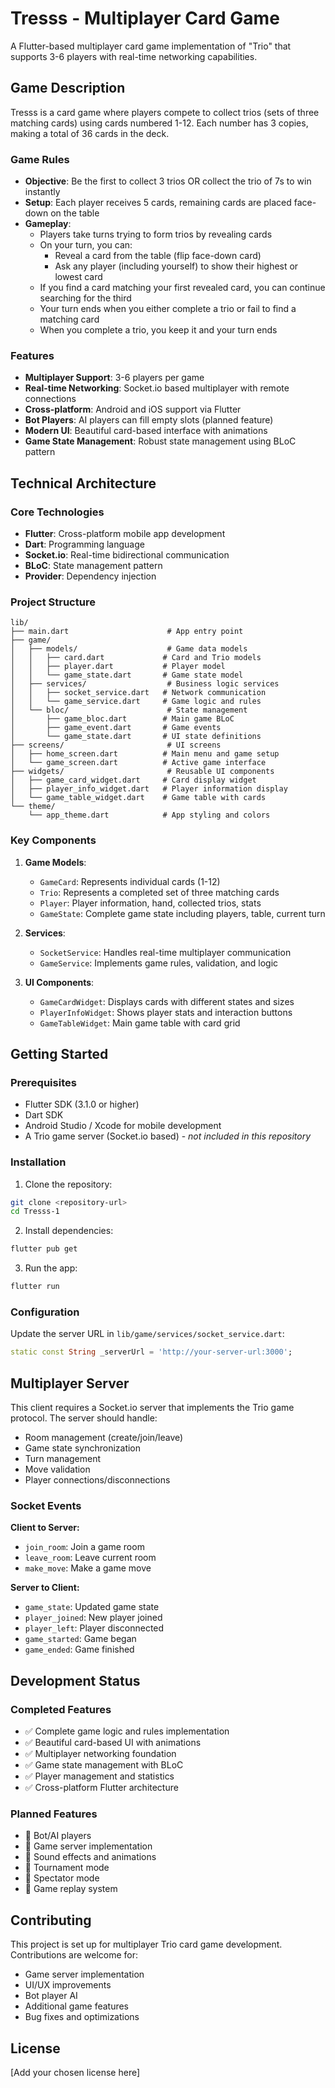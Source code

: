 # Tresss - Multiplayer Card Game

A Flutter-based multiplayer card game implementation of "Trio" that supports 3-6 players with real-time networking capabilities.

## Game Description

Tresss is a card game where players compete to collect trios (sets of three matching cards) using cards numbered 1-12. Each number has 3 copies, making a total of 36 cards in the deck.

### Game Rules

- **Objective**: Be the first to collect 3 trios OR collect the trio of 7s to win instantly
- **Setup**: Each player receives 5 cards, remaining cards are placed face-down on the table
- **Gameplay**: 
  - Players take turns trying to form trios by revealing cards
  - On your turn, you can:
    - Reveal a card from the table (flip face-down card)
    - Ask any player (including yourself) to show their highest or lowest card
  - If you find a card matching your first revealed card, you can continue searching for the third
  - Your turn ends when you either complete a trio or fail to find a matching card
  - When you complete a trio, you keep it and your turn ends

### Features

- **Multiplayer Support**: 3-6 players per game
- **Real-time Networking**: Socket.io based multiplayer with remote connections
- **Cross-platform**: Android and iOS support via Flutter
- **Bot Players**: AI players can fill empty slots (planned feature)
- **Modern UI**: Beautiful card-based interface with animations
- **Game State Management**: Robust state management using BLoC pattern

## Technical Architecture

### Core Technologies
- **Flutter**: Cross-platform mobile app development
- **Dart**: Programming language
- **Socket.io**: Real-time bidirectional communication
- **BLoC**: State management pattern
- **Provider**: Dependency injection

### Project Structure

```
lib/
├── main.dart                      # App entry point
├── game/
│   ├── models/                    # Game data models
│   │   ├── card.dart             # Card and Trio models
│   │   ├── player.dart           # Player model
│   │   └── game_state.dart       # Game state model
│   ├── services/                  # Business logic services
│   │   ├── socket_service.dart   # Network communication
│   │   └── game_service.dart     # Game logic and rules
│   └── bloc/                      # State management
│       ├── game_bloc.dart        # Main game BLoC
│       ├── game_event.dart       # Game events
│       └── game_state.dart       # UI state definitions
├── screens/                       # UI screens
│   ├── home_screen.dart          # Main menu and game setup
│   └── game_screen.dart          # Active game interface
├── widgets/                       # Reusable UI components
│   ├── game_card_widget.dart     # Card display widget
│   ├── player_info_widget.dart   # Player information display
│   └── game_table_widget.dart    # Game table with cards
└── theme/
    └── app_theme.dart            # App styling and colors
```

### Key Components

1. **Game Models**:
   - `GameCard`: Represents individual cards (1-12)
   - `Trio`: Represents a completed set of three matching cards
   - `Player`: Player information, hand, collected trios, stats
   - `GameState`: Complete game state including players, table, current turn

2. **Services**:
   - `SocketService`: Handles real-time multiplayer communication
   - `GameService`: Implements game rules, validation, and logic

3. **UI Components**:
   - `GameCardWidget`: Displays cards with different states and sizes
   - `PlayerInfoWidget`: Shows player stats and interaction buttons
   - `GameTableWidget`: Main game table with card grid

## Getting Started

### Prerequisites

- Flutter SDK (3.1.0 or higher)
- Dart SDK
- Android Studio / Xcode for mobile development
- A Trio game server (Socket.io based) - *not included in this repository*

### Installation

1. Clone the repository:
```bash
git clone <repository-url>
cd Tresss-1
```

2. Install dependencies:
```bash
flutter pub get
```

3. Run the app:
```bash
flutter run
```

### Configuration

Update the server URL in `lib/game/services/socket_service.dart`:
```dart
static const String _serverUrl = 'http://your-server-url:3000';
```

## Multiplayer Server

This client requires a Socket.io server that implements the Trio game protocol. The server should handle:

- Room management (create/join/leave)
- Game state synchronization
- Turn management
- Move validation
- Player connections/disconnections

### Socket Events

**Client to Server:**
- `join_room`: Join a game room
- `leave_room`: Leave current room  
- `make_move`: Make a game move

**Server to Client:**
- `game_state`: Updated game state
- `player_joined`: New player joined
- `player_left`: Player disconnected
- `game_started`: Game began
- `game_ended`: Game finished

## Development Status

### Completed Features
- ✅ Complete game logic and rules implementation
- ✅ Beautiful card-based UI with animations
- ✅ Multiplayer networking foundation
- ✅ Game state management with BLoC
- ✅ Player management and statistics
- ✅ Cross-platform Flutter architecture

### Planned Features
- 🔄 Bot/AI players
- 🔄 Game server implementation
- 🔄 Sound effects and animations
- 🔄 Tournament mode
- 🔄 Spectator mode
- 🔄 Game replay system

## Contributing

This project is set up for multiplayer Trio card game development. Contributions are welcome for:

- Game server implementation
- UI/UX improvements
- Bot player AI
- Additional game features
- Bug fixes and optimizations

## License

[Add your chosen license here]
